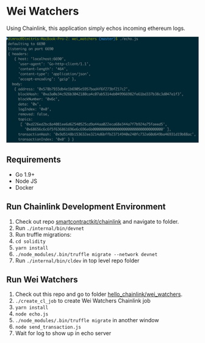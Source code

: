 # Wei Watchers

Using Chainlink, this application simply echos incoming ethereum logs.

![Log Echo Server](screenshot.jpg?raw=true "Log Echo Server")

## Requirements

- Go 1.9+
- Node JS
- Docker

## Run Chainlink Development Environment

1. Check out repo [smartcontractkit/chainlink](https://github.com/smartcontractkit/chainlink) and navigate to folder.
2. Run `./internal/bin/devnet`
3. Run truffle migrations:
  1. `cd solidity`
  2. `yarn install`
  3. `./node_modules/.bin/truffle migrate --network devnet`
4. Run `./internal/bin/cldev` in top level repo folder

## Run Wei Watchers

1. Check out this repo and go to folder [hello_chainlink/wei_watchers](https://github.com/smartcontractkit/hello_chainlink/tree/master/wei_watchers).
2. `./create_cl_job` to create Wei Watchers Chainlink job
3. `yarn install`
4. `node echo.js`
5. `./node_modules/.bin/truffle migrate` in another window
6. `node send_transaction.js`
7. Wait for log to show up in echo server
